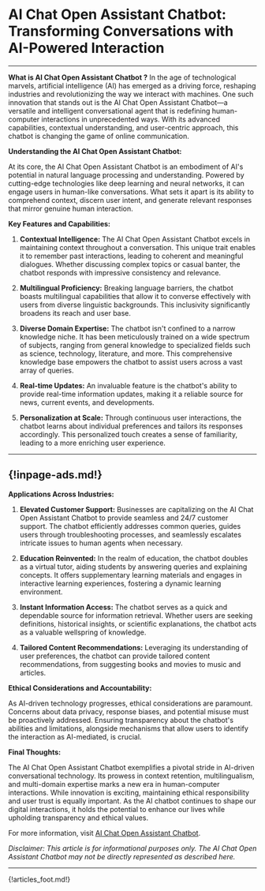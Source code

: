 # AI Chat Open Assistant Chatbot: Transforming Conversations with AI-Powered Interaction
---

**What is AI Chat Open Assistant Chatbot ?**
In the age of technological marvels, artificial intelligence (AI) has emerged as a driving force, reshaping industries and revolutionizing the way we interact with machines. One such innovation that stands out is the AI Chat Open Assistant Chatbot—a versatile and intelligent conversational agent that is redefining human-computer interactions in unprecedented ways. With its advanced capabilities, contextual understanding, and user-centric approach, this chatbot is changing the game of online communication.


**Understanding the AI Chat Open Assistant Chatbot:**

At its core, the AI Chat Open Assistant Chatbot is an embodiment of AI's potential in natural language processing and understanding. Powered by cutting-edge technologies like deep learning and neural networks, it can engage users in human-like conversations. What sets it apart is its ability to comprehend context, discern user intent, and generate relevant responses that mirror genuine human interaction.

**Key Features and Capabilities:**

1. **Contextual Intelligence:** The AI Chat Open Assistant Chatbot excels in maintaining context throughout a conversation. This unique trait enables it to remember past interactions, leading to coherent and meaningful dialogues. Whether discussing complex topics or casual banter, the chatbot responds with impressive consistency and relevance.

2. **Multilingual Proficiency:** Breaking language barriers, the chatbot boasts multilingual capabilities that allow it to converse effectively with users from diverse linguistic backgrounds. This inclusivity significantly broadens its reach and user base.

3. **Diverse Domain Expertise:** The chatbot isn't confined to a narrow knowledge niche. It has been meticulously trained on a wide spectrum of subjects, ranging from general knowledge to specialized fields such as science, technology, literature, and more. This comprehensive knowledge base empowers the chatbot to assist users across a vast array of queries.

4. **Real-time Updates:** An invaluable feature is the chatbot's ability to provide real-time information updates, making it a reliable source for news, current events, and developments.

5. **Personalization at Scale:** Through continuous user interactions, the chatbot learns about individual preferences and tailors its responses accordingly. This personalized touch creates a sense of familiarity, leading to a more enriching user experience.


---
{!inpage-ads.md!}
---

**Applications Across Industries:**

1. **Elevated Customer Support:** Businesses are capitalizing on the AI Chat Open Assistant Chatbot to provide seamless and 24/7 customer support. The chatbot efficiently addresses common queries, guides users through troubleshooting processes, and seamlessly escalates intricate issues to human agents when necessary.

2. **Education Reinvented:** In the realm of education, the chatbot doubles as a virtual tutor, aiding students by answering queries and explaining concepts. It offers supplementary learning materials and engages in interactive learning experiences, fostering a dynamic learning environment.

3. **Instant Information Access:** The chatbot serves as a quick and dependable source for information retrieval. Whether users are seeking definitions, historical insights, or scientific explanations, the chatbot acts as a valuable wellspring of knowledge.

4. **Tailored Content Recommendations:** Leveraging its understanding of user preferences, the chatbot can provide tailored content recommendations, from suggesting books and movies to music and articles.

**Ethical Considerations and Accountability:**

As AI-driven technology progresses, ethical considerations are paramount. Concerns about data privacy, response biases, and potential misuse must be proactively addressed. Ensuring transparency about the chatbot's abilities and limitations, alongside mechanisms that allow users to identify the interaction as AI-mediated, is crucial.

**Final Thoughts:**

The AI Chat Open Assistant Chatbot exemplifies a pivotal stride in AI-driven conversational technology. Its prowess in context retention, multilingualism, and multi-domain expertise marks a new era in human-computer interactions. While innovation is exciting, maintaining ethical responsibility and user trust is equally important. As the AI chatbot continues to shape our digital interactions, it holds the potential to enhance our lives while upholding transparency and ethical values.

For more information, visit [AI Chat Open Assistant Chatbot](https://chat.openai.com/).

*Disclaimer: This article is for informational purposes only. The AI Chat Open Assistant Chatbot may not be directly represented as described here.*


---

{!articles_foot.md!}
